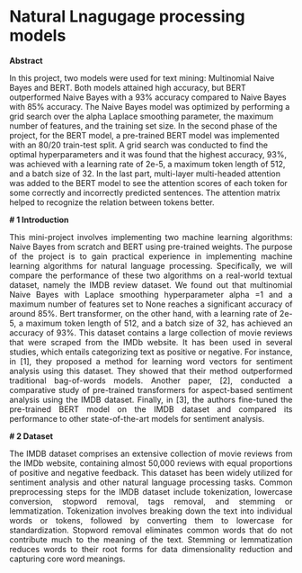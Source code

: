 # Natural Lnagugage processing models 

  
**Abstract**

In this project, two models were used for text mining: Multinomial Naive Bayes and BERT. Both models attained high accuracy, but BERT outperformed Naive Bayes with a 93% accuracy compared to Naive Bayes with 85% accuracy. The Naive Bayes model was optimized by performing a grid search over the alpha Laplace smoothing parameter, the maximum number of features, and the training set size. In the second phase of the project, for the BERT model, a pre-trained BERT model was implemented with an 80/20 train-test split. A grid search was conducted to find the optimal hyperparameters and it was found that the highest accuracy, 93%, was achieved with a learning rate of 2e-5, a maximum token length of 512, and a batch size of 32. In the last part, multi-layer multi-headed attention was added to the BERT model to see the attention scores of each token for some correctly and incorrectly predicted sentences. The attention matrix helped to recognize the relation between tokens better.

**# 1 Introduction**


<p align="justify">
This mini-project involves implementing two machine learning algorithms: Naive Bayes from scratch and BERT using pre-trained weights. The purpose of the project is to gain practical experience in implementing machine learning algorithms for natural language processing. Specifically, we will compare the performance of these two algorithms on a real-world textual dataset, namely the IMDB review dataset. We found out that multinomial Naive Bayes with Laplace smoothing hyperparameter alpha =1 and a maximum number of features set to None reaches a significant accuracy of around 85%. Bert transformer, on the other hand, with a learning rate of 2e-5, a maximum token length of 512, and a batch size of 32, has achieved an accuracy of 93%. This dataset contains a large collection of movie reviews that were scraped from the IMDb website. It has been used in several studies, which entails categorizing text as positive or negative. For instance, in [1], they proposed a method for learning word vectors for sentiment analysis using this dataset. They showed that their method outperformed traditional bag-of-words models. Another paper, [2], conducted a comparative study of pre-trained transformers for aspect-based sentiment analysis using the IMDB dataset. Finally, in [3], the authors fine-tuned the pre-trained BERT model on the IMDB dataset and compared its performance to other state-of-the-art models for sentiment analysis.


**# 2 Dataset**

<p align="justify">
The IMDB dataset comprises an extensive collection of movie reviews from the IMDb website, containing almost 50,000 reviews with equal proportions of positive and negative feedback. This dataset has been widely utilized for sentiment analysis and other natural language processing tasks. Common preprocessing steps for the IMDB dataset include tokenization, lowercase conversion, stopword removal, tags removal, and stemming or lemmatization. Tokenization involves breaking down the text into individual words or tokens, followed by converting them to lowercase for standardization. Stopword removal eliminates common words that do not contribute much to the meaning of the text. Stemming or lemmatization reduces words to their root forms for data dimensionality reduction and capturing core word meanings.
